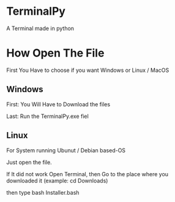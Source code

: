 # TerminalPy
A Terminal made in python

# How Open The File
First You Have to choose if you want Windows or Linux / MacOS

## Windows
First: You Will Have to Download the files

Last: Run the TerminalPy.exe fiel

## Linux

For System running Ubunut / Debian based-OS

Just open the file.

If It did not work Open Terminal, then Go to the place where you downloaded it (example: cd Downloads)

then type bash Installer.bash

